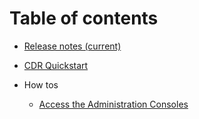 # Table of contents

* [Release notes (current)](docs/relnotes_CDR-1.2-core-002.md)

* [CDR Quickstart](docs/quickstart.md)
* How tos
    * [Access the Administration Consoles](docs/howto_adminconsoles.md)
